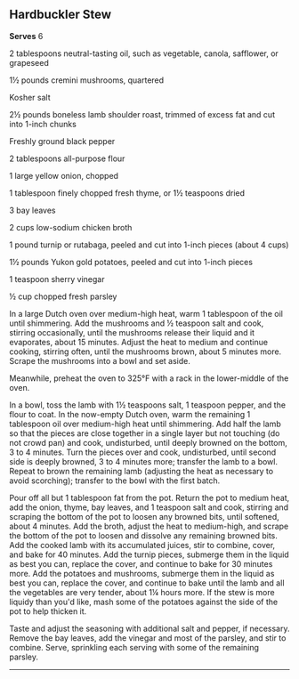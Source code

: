 ﻿## Hardbuckler Stew

**Serves** 6

2 tablespoons neutral-tasting oil, such as vegetable, canola, safflower, or grapeseed

1½ pounds cremini mushrooms, quartered

Kosher salt

2½ pounds boneless lamb shoulder roast, trimmed of excess fat and cut into 1-inch chunks

Freshly ground black pepper

2 tablespoons all-purpose flour

1 large yellow onion, chopped

1 tablespoon finely chopped fresh thyme, or 1½ teaspoons dried

3 bay leaves

2 cups low-sodium chicken broth

1 pound turnip or rutabaga, peeled and cut into 1-inch pieces (about 4 cups)

1½ pounds Yukon gold potatoes, peeled and cut into 1-inch pieces

1 teaspoon sherry vinegar

½ cup chopped fresh parsley

In a large Dutch oven over medium-high heat, warm 1 tablespoon of the oil until shimmering. Add the mushrooms and ½ teaspoon salt and cook, stirring occasionally, until the mushrooms release their liquid and it evaporates, about 15 minutes. Adjust the heat to medium and continue cooking, stirring often, until the mushrooms brown, about 5 minutes more. Scrape the mushrooms into a bowl and set aside.

Meanwhile, preheat the oven to 325°F with a rack in the lower-middle of the oven.

In a bowl, toss the lamb with 1½ teaspoons salt, 1 teaspoon pepper, and the flour to coat. In the now-empty Dutch oven, warm the remaining 1 tablespoon oil over medium-high heat until shimmering. Add half the lamb so that the pieces are close together in a single layer but not touching (do not crowd pan) and cook, undisturbed, until deeply browned on the bottom, 3 to 4 minutes. Turn the pieces over and cook, undisturbed, until second side is deeply browned, 3 to 4 minutes more; transfer the lamb to a bowl. Repeat to brown the remaining lamb (adjusting the heat as necessary to avoid scorching); transfer to the bowl with the first batch.

Pour off all but 1 tablespoon fat from the pot. Return the pot to medium heat, add the onion, thyme, bay leaves, and 1 teaspoon salt and cook, stirring and scraping the bottom of the pot to loosen any browned bits, until softened, about 4 minutes. Add the broth, adjust the heat to medium-high, and scrape the bottom of the pot to loosen and dissolve any remaining browned bits. Add the cooked lamb with its accumulated juices, stir to combine, cover, and bake for 40 minutes. Add the turnip pieces, submerge them in the liquid as best you can, replace the cover, and continue to bake for 30 minutes more. Add the potatoes and mushrooms, submerge them in the liquid as best you can, replace the cover, and continue to bake until the lamb and all the vegetables are very tender, about 1¼ hours more. If the stew is more liquidy than you'd like, mash some of the potatoes against the side of the pot to help thicken it.

Taste and adjust the seasoning with additional salt and pepper, if necessary. Remove the bay leaves, add the vinegar and most of the parsley, and stir to combine. Serve, sprinkling each serving with some of the remaining parsley.

---

